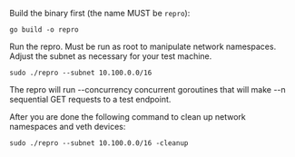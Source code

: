 Build the binary first (the name MUST be `repro`):
```
go build -o repro
```

Run the repro. Must be run as root to manipulate network namespaces. Adjust the subnet as necessary for your test machine.

```
sudo ./repro --subnet 10.100.0.0/16
```

The repro will run --concurrency concurrent goroutines that will make --n sequential GET requests to a test endpoint.

After you are done the following command to clean up network namespaces and veth devices:

```
sudo ./repro --subnet 10.100.0.0/16 -cleanup
```




